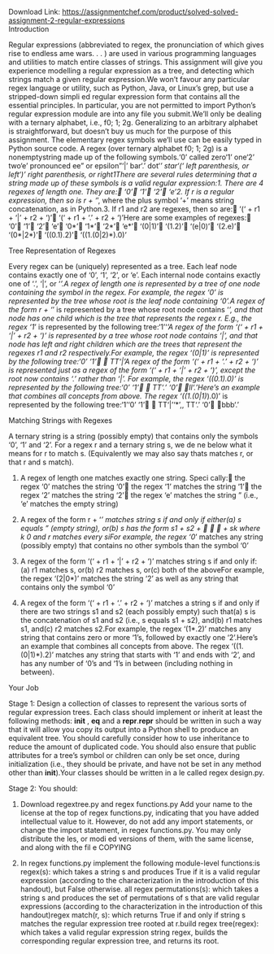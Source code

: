 Download Link: https://assignmentchef.com/product/solved-solved-assignment-2-regular-expressions
<br>
Introduction

Regular expressions (abbreviated to regex, the pronunciation of which gives rise to endless ame wars. . . ) are used in various programming languages and utilities to match entire classes of strings. This assignment will give you experience modelling a regular expression as a tree, and detecting which strings match a given regular expression.We won’t favour any particular regex language or utility, such as Python, Java, or Linux’s grep, but use a stripped-down simpli ed regular expression form that contains all the essential principles. In particular, you are not permitted to import Python’s regular expression module are into any file you submit.We’ll only be dealing with a ternary alphabet, i.e., f0; 1; 2g. Generalizing to an arbitrary alphabet is straightforward, but doesn’t buy us much for the purpose of this assignment. The elementary regex symbols we’ll use can be easily typed in Python source code. A regex (over ternary alphabet f0; 1; 2g) is a nonemptystring made up of the following symbols.‘0’ called zero‘1’ one‘2’ two‘e’ pronounced ee” or epsilon”‘|’ bar‘.’ dot‘*’ star‘(‘ left parenthesis, or left‘)’ right parenthesis, or right1There are several rules determining that a string made up of these symbols is a valid regular expression:1. There are 4 regexes of length one. They are:&#xf; ‘0’&#xf; ‘1’&#xf; ‘2’&#xf; ‘e’2. If r is a regular expression, then so is r + ‘*’, where the plus symbol ‘+’ means string concatenation, as in Python.3. If r1 and r2 are regexes, then so are:&#xf; ‘(‘ + r1 + ‘|’ + r2 + ‘)’&#xf; ‘(‘ + r1 + ‘.’ + r2 + ‘)’Here are some examples of regexes:&#xf; ‘0’&#xf; ‘1’&#xf; ‘2’&#xf; ‘e’&#xf; ‘0*’&#xf; ‘1*’&#xf; ‘2*’&#xf; ‘e*’&#xf; ‘(0|1)’&#xf; ‘(1.2)’&#xf; ‘(e|0)’&#xf; ‘(2.e)’&#xf; ‘(0*|2*)’&#xf; ‘((0.1).2)’&#xf; ‘((1.(0|2)*).0)’

Tree Representation of Regexes

Every regex can be (uniquely) represented as a tree. Each leaf node contains exactly one of ‘0’, ‘1’, ‘2’, or ‘e’. Each internal node contains exactly one of ‘.’, ‘|’, or ‘*’.A regex of length one is represented by a tree of one node containing the symbol in the regex. For example, the regex ‘0’ is represented by the tree whose root is the leaf node containing ‘0’.A regex of the form r + ‘*’ is represented by a tree whose root node contains ‘*’, and that node has one child which is the tree that represents the regex r. E.g., the regex ‘1*’ is represented by the following tree:‘1’‘*’A regex of the form ‘(‘ + r1 + ‘|’ + r2 + ‘)’ is represented by a tree whose root node contains ‘|’, and that node has left and right children which are the trees that represent the regexes r1 and r2 respectively.For example, the regex ‘(0|1)’ is represented by the following tree:‘0’ ‘1’&#x14; &#x14; TT‘|’A regex of the form ‘(‘ + r1 + ‘.’ + r2 + ‘)’ is represented just as a regex of the form ‘(‘ + r1 + ‘|’ + r2 + ‘)’, except the root now contains ‘.’ rather than ‘|’. For example, the regex ‘((0.1).0)’ is represented by the following tree:‘0’ ‘1’&#x14; &#x14; TT‘.’ ‘0’&#x14; &#x14;ll‘.’Here’s an example that combines all concepts from above. The regex ‘((1.(0|1)*).0)’ is represented by the following tree:‘1’‘0’ ‘1’&#x14; &#x14; TT‘|’‘*’,, TT‘.’ ‘0’&#x14; &#x14;bbb‘.’

Matching Strings with Regexes

A ternary string is a string (possibly empty) that contains only the symbols ‘0’, ‘1’ and ‘2’. For a regex r and a ternary string s, we de ne below what it means for r to match s. (Equivalently we may also say thats matches r, or that r and s match).

1. A regex of length one matches exactly one string. Speci cally:&#xf; the regex ‘0’ matches the string ‘0’&#xf; the regex ‘1’ matches the string ‘1’&#xf; the regex ‘2’ matches the string ‘2’&#xf; the regex ‘e’ matches the string ” (i.e., ‘e’ matches the empty string)

2. A regex of the form r + ‘*’ matches string s if and only if either(a) s equals ” (empty string), or(b) s has the form s1 + s2 + &#x1; &#x1; &#x1; + sk where k 0 and r matches every siFor example, the regex ‘0*’ matches any string (possibly empty) that contains no other symbols than the symbol ‘0’

3. A regex of the form ‘(‘ + r1 + ‘|’ + r2 + ‘)’ matches string s if and only if:(a) r1 matches s, or(b) r2 matches s, or(c) both of the aboveFor example, the regex ‘(2|0*)’ matches the string ‘2’ as well as any string that contains only the symbol ‘0’

4. A regex of the form ‘(‘ + r1 + ‘.’ + r2 + ‘)’ matches a string s if and only if there are two strings s1 and s2 (each possibly empty) such that(a) s is the concatenation of s1 and s2 (i.e., s equals s1 + s2), and(b) r1 matches s1, and(c) r2 matches s2.For example, the regex ‘(1*.2)’ matches any string that contains zero or more ‘1’s, followed by exactly one ‘2’.Here’s an example that combines all concepts from above. The regex ‘((1.(0|1)*).2)’ matches any string that starts with ‘1’ and ends with ‘2’, and has any number of ‘0’s and ‘1’s in between (including nothing in between).

Your Job

Stage 1: Design a collection of classes to represent the various sorts of regular expression trees. Each class should implement or inherit at least the following methods: __init__ , __eq__ and a __repr__.__repr__ should be written in such a way that it will allow you copy its output into a Python shell to produce an equivalent tree. You should carefully consider how to use inheritance to reduce the amount of duplicated code. You should also ensure that public attributes for a tree’s symbol or children can only be set once, during initialization (i.e., they should be private, and have not be set in any method other than __init__).Your classes should be written in a le called regex design.py.

Stage 2: You should:

1. Download regextree.py and regex functions.py Add your name to the license at the top of regex functions.py, indicating that you have added intellectual value to it. However, do not add any import statements, or change the import statement, in regex functions.py. You may only distribute the les, or modi ed versions of them, with the same license, and along with the fil e COPYING

2. In regex functions.py implement the following module-level functions:is regex(s): which takes a string s and produces True if it is a valid regular expression (according to the characterization in the introduction of this handout), but False otherwise. all regex permutations(s): which takes a string s and produces the set of permutations of s that are valid regular expressions (according to the characterization in the introduction of this handout)regex match(r, s): which returns True if and only if string s matches the regular expression tree rooted at r.build regex tree(regex): which takes a valid regular expression string regex, builds the corresponding regular expression tree, and returns its root.